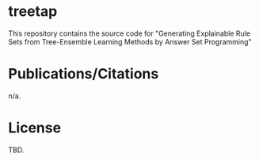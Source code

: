 # treetap

This repository contains the source code for "Generating Explainable Rule Sets from Tree-Ensemble Learning Methods by Answer Set Programming"

# Publications/Citations
n/a.

# License
TBD.